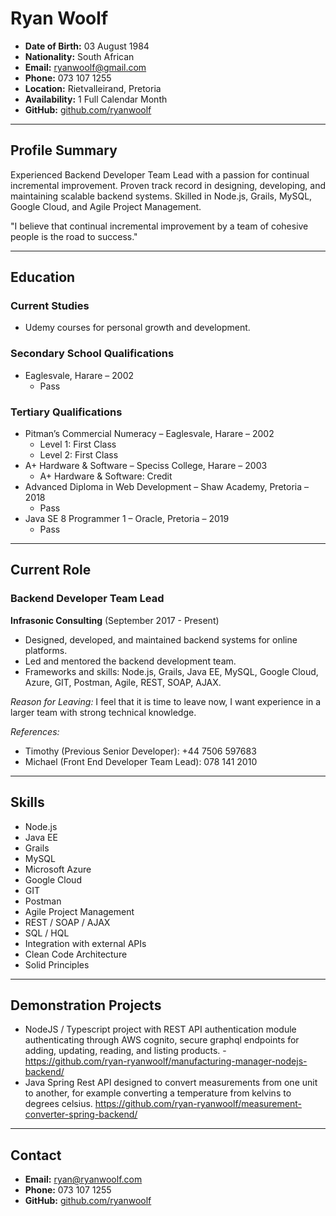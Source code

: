 # Ryan Woolf

- **Date of Birth:** 03 August 1984
- **Nationality:** South African
- **Email:** ryanwoolf@gmail.com
- **Phone:** 073 107 1255
- **Location:** Rietvalleirand, Pretoria
- **Availability:** 1 Full Calendar Month
- **GitHub:** [github.com/ryanwoolf](https://github.com/ryanwoolf)

---

## Profile Summary

Experienced Backend Developer Team Lead with a passion for continual incremental improvement. Proven track record in designing, developing, and maintaining scalable backend systems. Skilled in Node.js, Grails, MySQL, Google Cloud, and Agile Project Management.

"I believe that continual incremental improvement by a team of cohesive people is the road to success."

---

## Education

### Current Studies
- Udemy courses for personal growth and development.

### Secondary School Qualifications
- Eaglesvale, Harare – 2002
  - Pass

### Tertiary Qualifications
- Pitman’s Commercial Numeracy – Eaglesvale, Harare – 2002
  - Level 1: First Class
  - Level 2: First Class
- A+ Hardware & Software – Speciss College, Harare – 2003
  - A+ Hardware & Software: Credit
- Advanced Diploma in Web Development – Shaw Academy, Pretoria – 2018
  - Pass
- Java SE 8 Programmer 1 – Oracle, Pretoria – 2019
  - Pass

---

## Current Role

### Backend Developer Team Lead
**Infrasonic Consulting** (September 2017 - Present)
- Designed, developed, and maintained backend systems for online platforms.
- Led and mentored the backend development team.
- Frameworks and skills: Node.js, Grails, Java EE, MySQL, Google Cloud, Azure, GIT, Postman, Agile, REST, SOAP, AJAX.

*Reason for Leaving:* I feel that it is time to leave now, I want experience in a larger team with strong technical knowledge. 

*References:*
- Timothy (Previous Senior Developer): +44 7506 597683
- Michael (Front End Developer Team Lead): 078 141 2010

---

## Skills

- Node.js
- Java EE
- Grails
- MySQL
- Microsoft Azure
- Google Cloud
- GIT
- Postman
- Agile Project Management
- REST / SOAP / AJAX
- SQL / HQL
- Integration with external APIs
- Clean Code Architecture
- Solid Principles

---

## Demonstration Projects

- NodeJS / Typescript project with REST API authentication module authenticating through AWS cognito, secure graphql endpoints for adding, updating, reading, and listing products. - https://github.com/ryan-ryanwoolf/manufacturing-manager-nodejs-backend/
- Java Spring Rest API designed to convert measurements from one unit to another, for example converting a temperature from kelvins to degrees celsius. https://github.com/ryan-ryanwoolf/measurement-converter-spring-backend/
  
---

## Contact

- **Email:** ryan@ryanwoolf.com
- **Phone:** 073 107 1255
- **GitHub:** [github.com/ryanwoolf](https://github.com/ryanwoolf)
